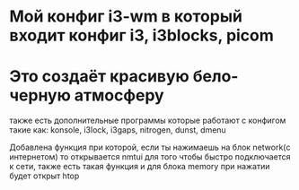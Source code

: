 # Мой конфиг i3-wm в который входит конфиг i3, i3blocks, picom 
# Это создаёт красивую бело-черную атмосферу
также есть дополнительные программы которые работают с конфигом такие как: konsole, i3lock, i3gaps, nitrogen, dunst, dmenu

Добавлена функция при которой, если ты нажимаешь на блок network(с интернетом) то открывается nmtui для того чтобы быстро подключается к сети, также есть такая функция и для блока memory при нажатии будет открыт htop
